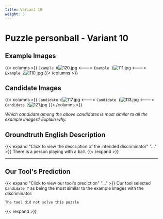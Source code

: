 ```yaml
---
title: Variant 10
weight: 3
---
```


# Puzzle personball - Variant 10

## Example Images
{{< columns >}}
`Example 0`![120.jpg](/natscene_data/images/120.jpg)
<--->
`Example 1`![111.jpg](/natscene_data/images/111.jpg)
<--->
`Example 2`![110.jpg](/natscene_data/images/110.jpg)
{{< /columns >}}

## Candidate Images
{{< columns >}}
`Candidate 0`![117.jpg](/natscene_data/images/117.jpg)
<--->
`Candidate 1`![113.jpg](/natscene_data/images/113.jpg)
<--->
`Candidate 2`![121.jpg](/natscene_data/images/121.jpg)
{{< /columns >}}

*Which candidate among the above candidates is most similar to all the example images? Explain why.*

## Groundtruth English Description

{{< expand "Click to view the description of the intended discriminator" "..." >}}
There is a person playing with a ball.
{{< /expand >}}

---



## Our Tool's Prediction

{{< expand "Click to view our tool's prediction" "..." >}}
Our tool selected `Candidate ?` as being the most similar to the example images with the discriminator:
```plaintext
The tool did not solve this puzzle
```
{{< /expand >}}
